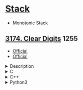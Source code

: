 # [Stack](https://en.wikipedia.org/wiki/Stack_(abstract_data_type))

- Monotonic Stack

## [3174. Clear Digits](https://leetcode.com/problems/clear-digits/)  1255

- [Official](https://leetcode.com/problems/clear-digits/editorial/)
- [Official](https://leetcode.cn/problems/clear-digits/solutions/2901101/qing-chu-shu-zi-by-leetcode-solution-66qk/)

<details><summary>Description</summary>

```text
You are given a string s.

Your task is to remove all digits by doing this operation repeatedly:
- Delete the first digit and the closest non-digit character to its left.

Return the resulting string after removing all digits.

Example 1:
Input: s = "abc"
Output: "abc"
Explanation:
There is no digit in the string.

Example 2:
Input: s = "cb34"
Output: ""
Explanation:
First, we apply the operation on s[2], and s becomes "c4".
Then we apply the operation on s[1], and s becomes "".

Constraints:
1 <= s.length <= 100
s consists only of lowercase English letters and digits.
The input is generated such that it is possible to delete all digits.
```

<details><summary>Hint</summary>

```text
1. Process string s from left to right, if s[i] is a digit, mark the nearest unmarked non-digit index to its left.
2. Delete all digits and all marked characters.
```

</details>

</details>

<details><summary>C</summary>

```c
char* clearDigits(char* s) {
    char* pRetVal = NULL;

    int sSize = strlen(s);
    int returnSize = sSize + 1;

    pRetVal = (char*)malloc(returnSize * sizeof(char));
    if (pRetVal == NULL) {
        perror("malloc");
        return pRetVal;
    }
    memset(pRetVal, 0, (returnSize * sizeof(char)));

    returnSize = 0;
    for (int i = 0; i < sSize; ++i) {
        if ((isdigit(s[i]) != 0) && (returnSize > 0)) {
            pRetVal[--returnSize] = 0;
        } else {
            pRetVal[returnSize++] = s[i];
        }
    }

    return pRetVal;
}
```

</details>

<details><summary>C++</summary>

```c++
class Solution {
   public:
    string clearDigits(string s) {
        string retVal;

        for (char c : s) {
            if (isdigit(c) != 0) {
                retVal.pop_back();
            } else {
                retVal += c;
            }
        }

        return retVal;
    }
};
```

</details>

<details><summary>Python3</summary>

```python
class Solution:
    def clearDigits(self, s: str) -> str:
        retVal = ""

        for c in s:
            if c.isdigit():
                retVal = retVal[:-1]
            else:
                retVal += c

        return retVal
```

</details>
